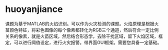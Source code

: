 # huoyanjiance
课题为基于MATLAB的火焰识别。可以作为火灾检测的课题。火焰原理是根据火苗颜色特征，将彩色图像的每个像素都转化为RGB三个通道，然后符合一定比例关系的像素，就是火苗区域，然后结合形态学，去除干扰区域，留下火焰区域，框定，可以进行阈值设定，进行火灾报警。带界面GUI框架。需要您具备一定基础。
